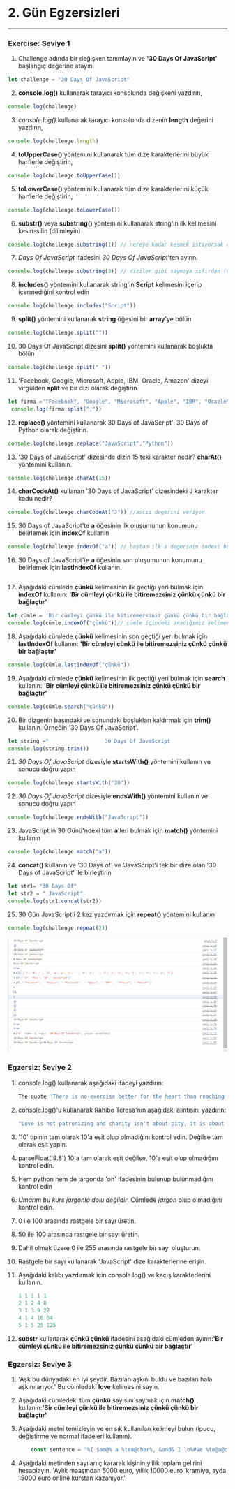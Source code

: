 # 2. Gün Egzersizleri
--------------

### Exercise: Seviye 1

1. Challenge adında bir değişken tanımlayın ve  **'30 Days Of JavaScript'** başlangıç ​​değerine atayın.

````js
let challenge = "30 Days Of JavaScript"

````
2. __console.log()__ kullanarak tarayıcı konsolunda değişkeni yazdırın,

````js
console.log(challenge)

````
3. _console.log()_ kullanarak tarayıcı konsolunda dizenin __length__ değerini yazdırın,

````js
console.log(challenge.length)

````
4. __toUpperCase()__ yöntemini kullanarak tüm dize karakterlerini büyük harflerle değiştirin,

````js
console.log(challenge.toUpperCase())

````
5. __toLowerCase()__ yöntemini kullanarak tüm dize karakterlerini küçük harflerle değiştirin,

````js
console.log(challenge.toLowerCase())

````
6. __substr()__ veya __substring()__ yöntemini kullanarak string'in ilk kelimesini kesin-silin 
(dilimleyin)

````js
console.log(challenge.substring(1)) // nereye kadar kesmek istiyorsak ondan bir değer fazla yazmalıyız. 

````
7. *Days Of JavaScript* ifadesini *30 Days Of JavaScript*'ten ayırın.

````js
console.log(challenge.substring(3)) // diziler gibi saymaya sıfırdan (0) başaladığını unutmayınız.
````
8. __includes()__ yöntemini kullanarak string'in __Script__ kelimesini içerip içermediğini kontrol edin

````js
console.log(challenge.includes("Script"))

````
9. __split()__ yöntemini kullanarak __string__ öğesini bir __array__'ye bölün

````js
console.log(challenge.split(""))

````
10. 30 Days Of JavaScript dizesini __split()__ yöntemini kullanarak boşlukta bölün

````js
console.log(challenge.split(" "))

````
11. 'Facebook, Google, Microsoft, Apple, IBM, Oracle, Amazon' dizeyi virgülden __split__ ve bir dizi olarak değiştirin.

````js
let firma ='"Facebook", "Google", "Microsoft", "Apple", "IBM", "Oracle", "Amazon"'
 console.log(firma.split(","))

````
12. __replace()__ yöntemini kullanarak 30 Days of JavaScript'i 30 Days of Python olarak değiştirin.

````js
console.log(challenge.replace("JavaScript","Python")) 

````
13. '30 Days of JavaScript' dizesinde dizin 15'teki karakter nedir? __charAt()__ yöntemini kullanın.

````js
console.log(challenge.charAt(15))

````
14. __charCodeAt()__ kullanan '30 Days of JavaScript' dizesindeki J karakter kodu nedir?

````js
console.log(challenge.charCodeAt("J")) //ascıı degerini veriyor.

````
15. 30 Days of JavaScript'te __a__ öğesinin ilk oluşumunun konumunu belirlemek için __indexOf__ kullanın

````js
console.log(challenge.indexOf("a")) // baştan ilk a degerinin indexi buluyor.

````
16. 30 Days of JavaScript'te __a__ öğesinin son oluşumunun konumunu belirlemek için __lastIndexOf__ kullanın.

````js

````
17. Aşağıdaki cümlede __çünkü__ kelimesinin ilk geçtiği yeri bulmak için __indexOf__ kullanın:
__'Bir cümleyi çünkü ile bitiremezsiniz çünkü çünkü bir bağlaçtır'__

````js
let cümle = 'Bir cümleyi çünkü ile bitiremezsiniz çünkü çünkü bir bağlaçtır'
console.log(cümle.indexOf("çünkü"))// cümle içindeki aradığımız kelimenin ilk başladığı indexi buluyor.
````

18. Aşağıdaki cümlede __çünkü__ kelimesinin son geçtiği yeri bulmak için __lastIndexOf__ kullanın:
__'Bir cümleyi çünkü ile bitiremezsiniz çünkü çünkü bir bağlaçtır'__

````js
console.log(cümle.lastIndexOf("çünkü"))

````

19. Aşağıdaki cümlede __çünkü__ kelimesinin ilk geçtiği yeri bulmak için __search__ kullanın:
__'Bir cümleyi çünkü ile bitiremezsiniz çünkü çünkü bir bağlaçtır'__

````js
console.log(cümle.search("çünkü"))

````

20. Bir dizgenin başındaki ve sonundaki boşlukları kaldırmak için __trim()__ kullanın. Örneğin '30 Days Of JavaScript'.

````js
let string ="                  30 Days Of JavaScript                    "
console.log(string.trim())
````

21. *30 Days Of JavaScript* dizesiyle __startsWith()__ yöntemini kullanın ve sonucu doğru yapın

````js
console.log(challenge.startsWith("30"))

````
22. *30 Days Of JavaScript* dizesiyle __endsWith()__ yöntemini kullanın ve sonucu doğru yapın

````js
console.log(challenge.endsWith("JavaScript"))

````
23. JavaScript'in 30 Günü'ndeki tüm __a__'leri bulmak için __match()__ yöntemini kullanın

````js
console.log(challenge.match("a"))

````
24. __concat()__ kullanın ve '30 Days of' ve 'JavaScript'i tek bir dize olan '30 Days of JavaScript' ile birleştirin

````js
let str1= "30 Days Of"
let str2 = " JavaScript"
console.log(str1.concat(str2))

````
25. 30 Gün JavaScript'i 2 kez yazdırmak için __repeat()__ yöntemini kullanın

````js
console.log(challenge.repeat(2))

````
![day2E](./img/day2.png)

### Egzersiz: Seviye 2

1. console.log() kullanarak aşağıdaki ifadeyi yazdırın:

    ```sh
    The quote 'There is no exercise better for the heart than reaching down and lifting people up.' by John Holmes teaches us to help one another.
    ```

2. console.log()'u kullanarak Rahibe Teresa'nın aşağıdaki alıntısını yazdırın:

    ```sh
    "Love is not patronizing and charity isn't about pity, it is about love. Charity and love are the same -- with charity you give love, so don't just give money but reach out your hand instead."
    ```

3. '10' tipinin tam olarak 10'a eşit olup olmadığını kontrol edin. Değilse tam olarak eşit yapın.
4. parseFloat('9.8') 10'a tam olarak eşit değilse, 10'a eşit olup olmadığını kontrol edin.
5. Hem python hem de jargonda 'on' ifadesinin bulunup bulunmadığını kontrol edin
6. _Umarım bu kurs jargonla dolu değildir_. Cümlede _jargon_ olup olmadığını kontrol edin.
7. 0 ile 100 arasında rastgele bir sayı üretin.
8. 50 ile 100 arasında rastgele bir sayı üretin.
9. Dahil olmak üzere 0 ile 255 arasında rastgele bir sayı oluşturun.
10. Rastgele bir sayı kullanarak 'JavaScript' dize karakterlerine erişin.
11. Aşağıdaki kalıbı yazdırmak için console.log() ve kaçış karakterlerini kullanın.

    ```js
    1 1 1 1 1
    2 1 2 4 8
    3 1 3 9 27
    4 1 4 16 64
    5 1 5 25 125
    ```

12. __substr__ kullanarak __çünkü çünkü__ ifadesini aşağıdaki cümleden ayırın:__'Bir cümleyi çünkü ile bitiremezsiniz çünkü çünkü bir bağlaçtır'__

### Egzersiz: Seviye 3

1. 'Aşk bu dünyadaki en iyi şeydir. Bazıları aşkını buldu ve bazıları hala aşkını arıyor.' Bu cümledeki __love__ kelimesini sayın.
2. Aşağıdaki cümledeki tüm __çünkü__ sayısını saymak için __match()__ kullanın:__'Bir cümleyi çünkü ile bitiremezsiniz çünkü çünkü bir bağlaçtır'__
3. Aşağıdaki metni temizleyin ve en sık kullanılan kelimeyi bulun (ipucu, değiştirme ve normal ifadeleri kullanın).

    ```js
        const sentence = '%I $am@% a %tea@cher%, &and& I lo%#ve %te@a@ching%;. The@re $is no@th@ing; &as& mo@re rewarding as educa@ting &and& @emp%o@weri@ng peo@ple. ;I found tea@ching m%o@re interesting tha@n any ot#her %jo@bs. %Do@es thi%s mo@tiv#ate yo@u to be a tea@cher!? %Th#is 30#Days&OfJavaScript &is al@so $the $resu@lt of &love& of tea&ching'
    ```

4. Aşağıdaki metinden sayıları çıkararak kişinin yıllık toplam gelirini hesaplayın. 
'Aylık maaşından 5000 euro, yıllık 10000 euro ikramiye, ayda 15000 euro online kurstan kazanıyor.'

